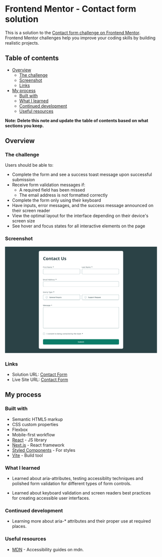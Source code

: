# Frontend Mentor - Contact form solution

This is a solution to the [Contact form challenge on Frontend Mentor](https://www.frontendmentor.io/challenges/contact-form--G-hYlqKJj). Frontend Mentor challenges help you improve your coding skills by building realistic projects.

## Table of contents

- [Overview](#overview)
  - [The challenge](#the-challenge)
  - [Screenshot](#screenshot)
  - [Links](#links)
- [My process](#my-process)
  - [Built with](#built-with)
  - [What I learned](#what-i-learned)
  - [Continued development](#continued-development)
  - [Useful resources](#useful-resources)

**Note: Delete this note and update the table of contents based on what sections you keep.**

## Overview

### The challenge

Users should be able to:

- Complete the form and see a success toast message upon successful submission
- Receive form validation messages if:
  - A required field has been missed
  - The email address is not formatted correctly
- Complete the form only using their keyboard
- Have inputs, error messages, and the success message announced on their screen reader
- View the optimal layout for the interface depending on their device's screen size
- See hover and focus states for all interactive elements on the page

### Screenshot

![](./screenshot.png)

### Links

- Solution URL: [Contact Form](https://www.frontendmentor.io/solutions/accessible-contact-form-with-success-toast-notification-8fVeIGpGlK)
- Live Site URL: [Contact Form](https://fem-contact-form-iota.vercel.app/)

## My process

### Built with

- Semantic HTML5 markup
- CSS custom properties
- Flexbox
- Mobile-first workflow
- [React](https://reactjs.org/) - JS library
- [Next.js](https://nextjs.org/) - React framework
- [Styled Components](https://styled-components.com/) - For styles
- [Vite](https://vite.dev/guide/) - Build tool

### What I learned

- Learned about aria-attributes, testing accessiblity techniques and polished form validation for different types of form controls.

- Learned about keyboard validation and screen readers best practices for creating accessible user interfaces.

### Continued development

- Learning more about aria-\* attributes and their proper use at required places.

### Useful resources

- [MDN](https://developer.mozilla.org/en-US/docs/Web/Accessibility) - Accessibility guides on mdn.
